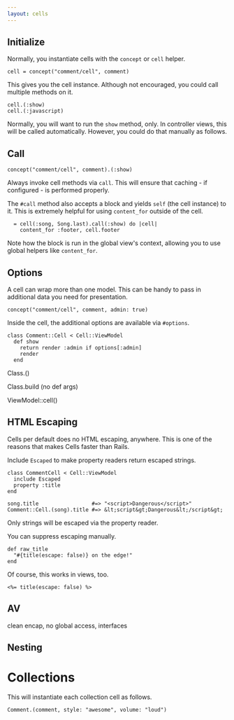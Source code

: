 ```yaml
---
layout: cells
---
```


## Initialize

Normally, you instantiate cells with the `concept` or `cell` helper.


	cell = concept("comment/cell", comment)


This gives you the cell instance. Although not encouraged, you could call multiple methods on it.


	cell.(:show)
	cell.(:javascript)


Normally, you will want to run the `show` method, only. In controller views, this will be called automatically. However, you could do that manually as follows.

## Call

	concept("comment/cell", comment).(:show)


Always invoke cell methods via `call`. This will ensure that caching - if configured - is performed properly.


The `#call` method also accepts a block and yields `self` (the cell instance) to it. This is extremely helpful for using `content_for` outside of the cell.


	  = cell(:song, Song.last).call(:show) do |cell|
	    content_for :footer, cell.footer


Note how the block is run in the global view's context, allowing you to use global helpers like `content_for`.

## Options

A cell can wrap more than one model. This can be handy to pass in additional data you need for presentation.


	concept("comment/cell", comment, admin: true)


Inside the cell, the additional options are available via `#options`.


	class Comment::Cell < Cell::ViewModel
	  def show
	    return render :admin if options[:admin]
	    render
	  end



Class.()

Class.build (no def args)

ViewModel::cell()



## HTML Escaping

Cells per default does no HTML escaping, anywhere. This is one of the reasons that makes Cells faster than Rails.

Include `Escaped` to make property readers return escaped strings.


	class CommentCell < Cell::ViewModel
	  include Escaped
	  property :title
	end

	song.title                 #=> "<script>Dangerous</script>"
	Comment::Cell.(song).title #=> &lt;script&gt;Dangerous&lt;/script&gt;


Only strings will be escaped via the property reader.

You can suppress escaping manually.


	def raw_title
	  "#{title(escape: false)} on the edge!"
	end


Of course, this works in views, too.


	<%= title(escape: false) %>


## AV

clean encap, no global access, interfaces


## Nesting


# Collections

This will instantiate each collection cell as follows.


	Comment.(comment, style: "awesome", volume: "loud")
